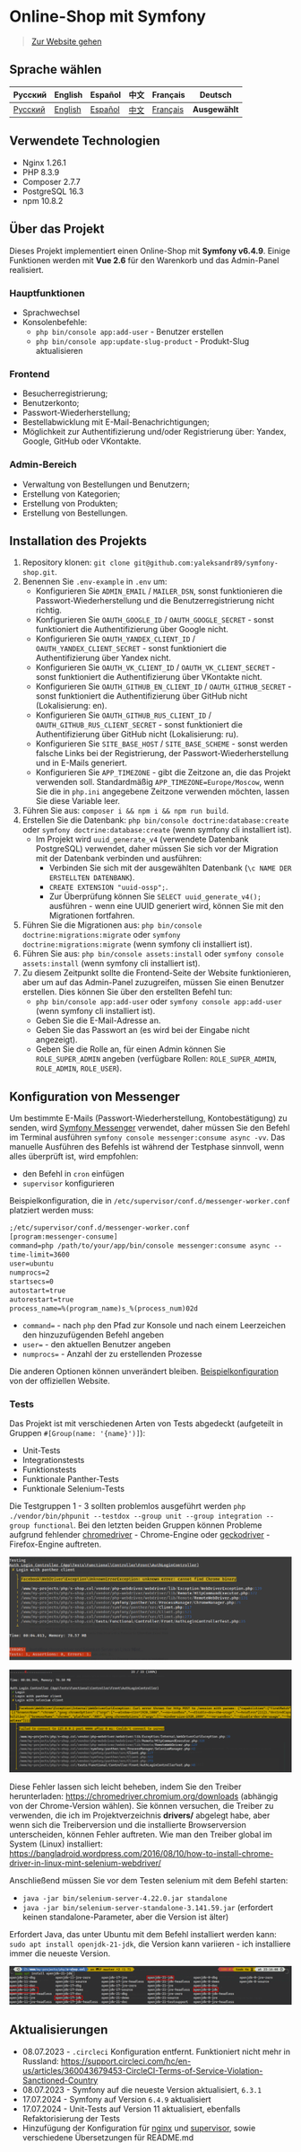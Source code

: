 # Online-Shop mit Symfony

> [Zur Website gehen](https://s-shop.alexanderyurchenko.ru/ "Zur Website gehen")

## Sprache wählen

| Русский  | English                              | Español                              | 中文                              | Français                              | Deutsch                              |
|----------|--------------------------------------|--------------------------------------|---------------------------------|---------------------------------------|--------------------------------------|
| [Русский](../../README.md) | [English](./docs/langs/README_en.md) | [Español](./docs/langs/README_es.md) | [中文](./docs/langs/README_zh.md) | [Français](./docs/langs/README_fr.md) | **Ausgewählt** |

## Verwendete Technologien

* Nginx 1.26.1
* PHP 8.3.9
* Composer 2.7.7
* PostgreSQL 16.3
* npm 10.8.2

## Über das Projekt

Dieses Projekt implementiert einen Online-Shop mit **Symfony v6.4.9**. Einige Funktionen werden mit **Vue 2.6** für den Warenkorb und das Admin-Panel realisiert.

### Hauptfunktionen

* Sprachwechsel
* Konsolenbefehle:
    * `php bin/console app:add-user` - Benutzer erstellen
    * `php bin/console app:update-slug-product` - Produkt-Slug aktualisieren

### Frontend

* Besucherregistrierung;
* Benutzerkonto;
* Passwort-Wiederherstellung;
* Bestellabwicklung mit E-Mail-Benachrichtigungen;
* Möglichkeit zur Authentifizierung und/oder Registrierung über: Yandex, Google, GitHub oder VKontakte.

### Admin-Bereich

* Verwaltung von Bestellungen und Benutzern;
* Erstellung von Kategorien;
* Erstellung von Produkten;
* Erstellung von Bestellungen.

## Installation des Projekts

1. Repository klonen: `git clone git@github.com:yaleksandr89/symfony-shop.git`.
2. Benennen Sie `.env-example` in `.env` um:
    * Konfigurieren Sie `ADMIN_EMAIL` / `MAILER_DSN`, sonst funktionieren die Passwort-Wiederherstellung und die Benutzerregistrierung nicht richtig.
    * Konfigurieren Sie `OAUTH_GOOGLE_ID` / `OAUTH_GOOGLE_SECRET` - sonst funktioniert die Authentifizierung über Google nicht.
    * Konfigurieren Sie `OAUTH_YANDEX_CLIENT_ID` / `OAUTH_YANDEX_CLIENT_SECRET` - sonst funktioniert die Authentifizierung über Yandex nicht.
    * Konfigurieren Sie `OAUTH_VK_CLIENT_ID` / `OAUTH_VK_CLIENT_SECRET` - sonst funktioniert die Authentifizierung über VKontakte nicht.
    * Konfigurieren Sie `OAUTH_GITHUB_EN_CLIENT_ID` / `OAUTH_GITHUB_SECRET` - sonst funktioniert die Authentifizierung über GitHub nicht (Lokalisierung: en).
    * Konfigurieren Sie `OAUTH_GITHUB_RUS_CLIENT_ID` / `OAUTH_GITHUB_RUS_CLIENT_SECRET` - sonst funktioniert die Authentifizierung über GitHub nicht (Lokalisierung: ru).
    * Konfigurieren Sie `SITE_BASE_HOST` / `SITE_BASE_SCHEME` - sonst werden falsche Links bei der Registrierung, der Passwort-Wiederherstellung und in E-Mails generiert.
    * Konfigurieren Sie `APP_TIMEZONE` - gibt die Zeitzone an, die das Projekt verwenden soll. Standardmäßig `APP_TIMEZONE=Europe/Moscow`, wenn Sie die in `php.ini` angegebene Zeitzone verwenden möchten, lassen Sie diese Variable leer.
3. Führen Sie aus: `composer i && npm i && npm run build`.
4. Erstellen Sie die Datenbank: `php bin/console doctrine:database:create` oder `symfony doctrine:database:create` (wenn symfony cli installiert ist).
    * Im Projekt wird `uuid_generate_v4` (verwendete Datenbank PostgreSQL) verwendet, daher müssen Sie sich vor der Migration mit der Datenbank verbinden und ausführen:
        * Verbinden Sie sich mit der ausgewählten Datenbank (`\c NAME DER ERSTELLTEN DATENBANK`).
        * `CREATE EXTENSION "uuid-ossp";`.
        * Zur Überprüfung können Sie `SELECT uuid_generate_v4();` ausführen - wenn eine UUID generiert wird, können Sie mit den Migrationen fortfahren.
5. Führen Sie die Migrationen aus: `php bin/console doctrine:migrations:migrate` oder `symfony doctrine:migrations:migrate` (wenn symfony cli installiert ist).
6. Führen Sie aus: `php bin/console assets:install` oder `symfony console assets:install` (wenn symfony cli installiert ist).
7. Zu diesem Zeitpunkt sollte die Frontend-Seite der Website funktionieren, aber um auf das Admin-Panel zuzugreifen, müssen Sie einen Benutzer erstellen. Dies können Sie über den erstellten Befehl tun:
    * `php bin/console app:add-user` oder `symfony console app:add-user` (wenn symfony cli installiert ist).
    * Geben Sie die E-Mail-Adresse an.
    * Geben Sie das Passwort an (es wird bei der Eingabe nicht angezeigt).
    * Geben Sie die Rolle an, für einen Admin können Sie `ROLE_SUPER_ADMIN` angeben (verfügbare Rollen: `ROLE_SUPER_ADMIN`, `ROLE_ADMIN`, `ROLE_USER`).

## Konfiguration von Messenger

Um bestimmte E-Mails (Passwort-Wiederherstellung, Kontobestätigung) zu senden, wird [Symfony Messenger](https://symfony.com/doc/current/components/messenger.html "Symfony Messenger") verwendet, daher müssen Sie den Befehl im Terminal ausführen `symfony console messenger:consume async -vv`. Das manuelle Ausführen des Befehls ist während der Testphase sinnvoll, wenn alles überprüft ist, wird empfohlen:

* den Befehl in `cron` einfügen
* `supervisor` konfigurieren

Beispielkonfiguration, die in `/etc/supervisor/conf.d/messenger-worker.conf` platziert werden muss:

```
;/etc/supervisor/conf.d/messenger-worker.conf
[program:messenger-consume]
command=php /path/to/your/app/bin/console messenger:consume async --time-limit=3600
user=ubuntu
numprocs=2
startsecs=0
autostart=true
autorestart=true
process_name=%(program_name)s_%(process_num)02d
```


* `command=` - nach `php` den Pfad zur Konsole und nach einem Leerzeichen den hinzuzufügenden Befehl angeben
* `user=` - den aktuellen Benutzer angeben
* `numprocs=` - Anzahl der zu erstellenden Prozesse

Die anderen Optionen können unverändert bleiben. [Beispielkonfiguration](https://symfony.com/doc/6.4/messenger.html#supervisor-configuration) von der offiziellen Website.

### Tests

Das Projekt ist mit verschiedenen Arten von Tests abgedeckt (aufgeteilt in Gruppen `#[Group(name: '{name}')]`):

* Unit-Tests
* Integrationstests
* Funktionstests
* Funktionale Panther-Tests
* Funktionale Selenium-Tests

Die Testgruppen 1 - 3 sollten problemlos ausgeführt werden `php ./vendor/bin/phpunit --testdox --group unit --group integration --group functional`. Bei den letzten beiden Gruppen können Probleme aufgrund fehlender [chromedriver](../../drivers/chromedriver) - Chrome-Engine oder [geckodriver](../../drivers/geckodriver) - Firefox-Engine auftreten.

![chromedriver-not-found](../img/chromedriver-not-found.png)

![selenium-server-not-work](../img/selenium-server-not-work.png)

Diese Fehler lassen sich leicht beheben, indem Sie den Treiber herunterladen: https://chromedriver.chromium.org/downloads (abhängig von der Chrome-Version wählen). Sie können versuchen, die Treiber zu verwenden, die ich im Projektverzeichnis **drivers/** abgelegt habe, aber wenn sich die Treiberversion und die installierte Browserversion unterscheiden, können Fehler auftreten.
Wie man den Treiber global im System (Linux) installiert: https://bangladroid.wordpress.com/2016/08/10/how-to-install-chrome-driver-in-linux-mint-selenium-webdriver/

Anschließend müssen Sie vor dem Testen selenium mit dem Befehl starten:

* `java -jar bin/selenium-server-4.22.0.jar standalone`
* `java -jar bin/selenium-server-standalone-3.141.59.jar` (erfordert keinen standalone-Parameter, aber die Version ist älter)

Erfordert Java, das unter Ubuntu mit dem Befehl installiert werden kann: `sudo apt install openjdk-21-jdk`, die Version kann variieren - ich installiere immer die neueste Version.

![install-openjdk-21-jdk](../img/install-openjdk-21-jdk.png)

## Aktualisierungen

* 08.07.2023 - `.circleci` Konfiguration entfernt. Funktioniert nicht mehr in Russland: https://support.circleci.com/hc/en-us/articles/360043679453-CircleCI-Terms-of-Service-Violation-Sanctioned-Country
* 08.07.2023 - Symfony auf die neueste Version aktualisiert, `6.3.1`
* 17.07.2024 - Symfony auf Version `6.4.9` aktualisiert
* 17.07.2024 - Unit-Tests auf Version 11 aktualisiert, ebenfalls Refaktorisierung der Tests
* Hinzufügung der Konfiguration für [nginx](../conf/nginx/s-shop.conf) und [supervisor](../conf/supervisor/messenger-worker.conf), sowie verschiedene Übersetzungen für README.md
